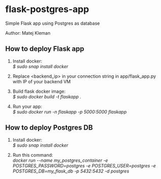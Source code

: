 # flask-postgres-app

Simple Flask app using Postgres as database

Author: Matej Kleman

## How to deploy Flask app
1. Install docker: \
    *$ sudo snap install docker*

2. Replace <backend_ip> in your connection string in app/flask_app.py with IP of your backend VM

3. Build flask docker image: \
    *$ sudo docker build -t flaskapp .*

4. Run your app: \
    *$ sudo docker run -n flaskapp -p 5000:5000 flaskapp*

## How to deploy Postgres DB
1. Install docker: \
    *$ sudo snap install docker*

2. Run this command: \
    *docker run --name my_postgres_container -e POSTGRES_PASSWORD=postgres -e POSTGRES_USER=postgres -e POSTGRES_DB=my_flask_db -p 5432:5432 -d postgres*
